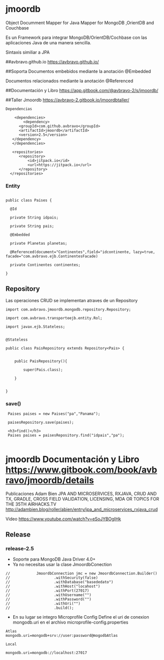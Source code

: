 # jmoordb
Object Documment Mapper for Java 
Mapper for MongoDB ,OrientDB and Couchbase

Es un Framework para integrar MongoDB/OrientDB/Cochbase con las aplicaciones Java de una manera sencilla.

Sintaxis similiar a JPA

 ##avbravo.github.io <https://avbravo.github.io/>

##Soporta
 Documentos embebidos mediante la anotación @Embedded

  Documentos relacionados mediante la anotación @Referenced
  
 ##Documentación y Libro <https://app.gitbook.com/@avbravo-2/s/jmoordb/>
 
 ##Taller Jmoordb <https://avbravo-2.gitbook.io/jmoordbtaller/>
  ```
Dependencias
 
      <dependencies>
          <dependency>
	    <groupId>com.github.avbravo</groupId>
	    <artifactId>jmoordb</artifactId>
	    <version>2.5</version>
	 </dependency>
     </dependencies>

     <repositories>
		<repository>
		    <id>jitpack.io</id>
		    <url>https://jitpack.io</url>
		</repository>
	</repositories>
```

### Entity
 

 ```

public class Paises {

   @Id
  
   private String idpais;
  
   private String pais;
  
   @Embedded
  
   private Planetas planetas;
  
   @Referenced(document="Continentes",field="idcontinente, lazy=true, facade="com.avbravo.ejb.ContinentesFacade)
  
   private Continentes continentes;
  
}

```
<h2>Repository</h2>

Las operaciones CRUD se implementan atraves de un Repository

```
import com.avbravo.jmoordb.mongodb.repository.Repository;

import com.avbravo.transporteejb.entity.Rol;

import javax.ejb.Stateless;


@Stateless

public class PaisRepository extends Repository<Pais> {
	

    public PaisRepository(){
    
        super(Pais.class);
	
    }
    
   
}
```

  <h3>save()</h3>

  ```
   Paises paises = new Paises("pa","Panama");
   
   paisesRepository.save(paises);
   
   <h3>find()</h3>
   Paises paises = paisesRepository.find("idpais","pa");
   
   ```
   
   
# jmoordb Documentación y Libro <https://www.gitbook.com/book/avbravo/jmoordb/details>

Publicaciones 
Adam Bien 
JPA AND MICROSERVICES, RXJAVA, CRUD AND TX, GRADLE, CROSS FIELD VALIDATION, LICENSING, MDA OR TOPICS FOR THE 35TH AIRHACKS.TV
<http://adambien.blog/roller/abien/entry/jpa_and_microservices_rxjava_crud>

Video
<https://www.youtube.com/watch?v=eSoJYBOgIHk>


## Release
### release-2.5
   - Soporte para MongoDB Java Driver 4.0+
   - Ya no necesitas usar la clase JmoordbConection
```
//            JmoordbConnection jmc = new JmoordbConnection.Builder()
//                    .withSecurity(false)
//                    .withDatabase("basededato")
//                    .withHost("locahost")
//                    .withPort(27017)
//                    .withUsername("")
//                    .withPassword("")
//                    .withUri("")
//                    .build();

```

   - En su lugar se integro Microprofile Config
     Define el uri de conexion mongodb.uri en el archivo microprofile-config.properties
```
Atlas
mongodb.uri=mongodb+srv://user:password@mogodbAtlas

Local

mongodb.uri=mongodb://localhost:27017
```

